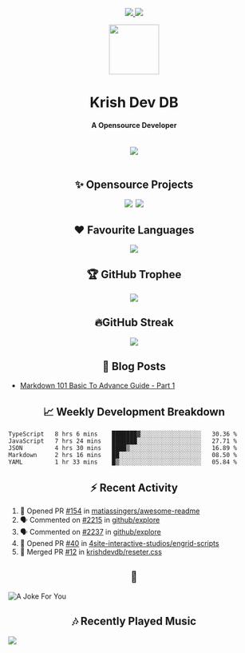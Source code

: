 <div align="center">
<p>
<a href="#projects">
<img src="https://img.shields.io/github/stars/krishdevdb?affiliations=OWNER%2CCOLLABORATOR&logo=github&style=for-the-badge&label=Star">
</a>
<a href="https://github.com/krishdevdb?tab=followers">
<img src="https://img.shields.io/github/followers/krishdevdb?logo=github&style=for-the-badge"></a>
</p>
<img height="100px" width="100px" src="https://github.com/krishdevdb/krishdevdb/raw/master/images/avatar.png">
<br>
<h1>Krish Dev DB</h1>
<h4>A Opensource Developer</h4>
<br>
</div>
<div align="center">
<img src="https://github-readme-stats.vercel.app/api?username=krishdevdb&show_icons=true&count_private=true">
<br>
</div>

<div align="center">
<br>
<h2 id="projects"> ✨ Opensource Projects</h2>
<a href="https://github.com/krishdevdb/reseter.css"><img src="https://github-readme-stats.vercel.app/api/pin/?username=krishdevdb&repo=reseter.css&show_icons=true&count_private=true&layout=compact"></a>&#8198;
<a href="https://github.com/krishdevdb/readme-template"><img src="https://github-readme-stats.vercel.app/api/pin/?username=krishdevdb&repo=readme-template&show_icons=true&count_private=true&layout=compact"></a>
<br>
</div>

<div align="center">
<h2 id="languages"> ❤ Favourite Languages </h2>
<img src="https://github-readme-stats.vercel.app/api/top-langs/?username=krishdevdb&show_icons=true&count_private=true&layout=compact">
</div>

<div align="center">
<h2 id="trophee">🏆 GitHub Trophee</h2>
<img src="https://github-profile-trophy.vercel.app/?username=krishdevdb&row=1&no-frame=true">
<br>
</div>

<div align="center">
<h2 id="streak">🔥GitHub Streak</h2>
<img src="http://github-readme-streak-stats.herokuapp.com/test/?user=krishdevdb&hide_border=true">
<br>
</div>


<h2 align="center" id="posts"> 📕 Blog Posts </h2>

<!-- BLOG-POSTS:START -->
- [Markdown 101 Basic To Advance Guide - Part 1](https://dev.to/krishdevdb/markdown-101-basic-to-advance-guide-part-1-pg3)
<!-- BLOG-POSTS:END -->

<h2 align="center" id="breakdown"> 📈 Weekly Development Breakdown </h2>

<!--START_SECTION:waka-->
```text
TypeScript   8 hrs 6 mins    ███████▓░░░░░░░░░░░░░░░░░   30.36 % 
JavaScript   7 hrs 24 mins   ███████░░░░░░░░░░░░░░░░░░   27.71 % 
JSON         4 hrs 30 mins   ████▒░░░░░░░░░░░░░░░░░░░░   16.89 % 
Markdown     2 hrs 16 mins   ██░░░░░░░░░░░░░░░░░░░░░░░   08.50 % 
YAML         1 hr 33 mins    █▒░░░░░░░░░░░░░░░░░░░░░░░   05.84 % 
```
<!--END_SECTION:waka-->

<h2 align="center" id="activity"> ⚡ Recent Activity </h2>

<!--START_SECTION:activity-->
1. 💪 Opened PR [#154](https://github.com/matiassingers/awesome-readme/pull/154) in [matiassingers/awesome-readme](https://github.com/matiassingers/awesome-readme)
2. 🗣 Commented on [#2215](https://github.com/github/explore/issues/2215) in [github/explore](https://github.com/github/explore)
3. 🗣 Commented on [#2237](https://github.com/github/explore/issues/2237) in [github/explore](https://github.com/github/explore)
4. 💪 Opened PR [#40](https://github.com/4site-interactive-studios/engrid-scripts/pull/40) in [4site-interactive-studios/engrid-scripts](https://github.com/4site-interactive-studios/engrid-scripts)
5. 🎉 Merged PR [#12](https://github.com/krishdevdb/reseter.css/pull/12) in [krishdevdb/reseter.css](https://github.com/krishdevdb/reseter.css)
<!--END_SECTION:activity-->

<h2 align="center" id="joke">🤣</h2>

<img align="center" alt="A Joke For You" src="https://readme-jokes.vercel.app/api">

<h2 align="center" id="music"> 🎶 Recently Played Music </h2>

<a href="https://spotify-github-profile.vercel.app/api/view.svg?uid=s5rojvf8u4ywr2pap5s9es1bg&redirect=true"><img align="center" src="https://spotify-github-profile.vercel.app/api/view.svg?uid=s5rojvf8u4ywr2pap5s9es1bg&cover_image=true&theme=compact"></a>

